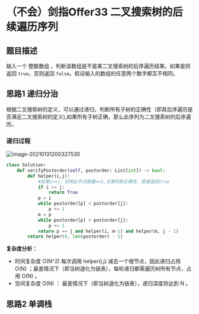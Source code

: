 # （不会）剑指Offer33 二叉搜索树的后续遍历序列

## 题目描述

输入一个 整数数组 ，判断该数组是不是某二叉搜索树的后序遍历结果。如果是则返回 `true`，否则返回 `false`。假设输入的数组的任意两个数字都互不相同。

## 思路1 递归分治

根据二叉搜索树的定义，可以通过递归，判断所有子树的正确性（即其后序遍历是否满足二叉搜索树的定义),如果所有子树正确，那么此序列为二叉搜索树的后序遍历。

### 递归过程

![image-20210131200327530](C:\Users\初泽良\AppData\Roaming\Typora\typora-user-images\image-20210131200327530.png)

```python
class Solution:
    def verifyPostorder(self, postorder: List[int]) -> bool:
        def helper(i,j):
            #如果i>=j，说明此节点数量<=1,无需判断正确性，直接返回true
            if i >= j:
                return True
            p = i
            while postorder[p] < postorder[j]:
                p += 1
            m = p
            while postorder[p] > postorder[j]:
                p += 1
            return p == j and helper(i, m-1) and helper(m, j - 1)
        return helper(0, len(postorder) - 1)
```

**复杂度分析：**

- 时间复杂度 O(N^2)  每次调用 helper(i,j) 减去一个根节点，因此递归占用 O(N) ；最差情况下（即当树退化为链表），每轮递归都需遍历树所有节点，占用 O(N) 。
- 空间复杂度 O(N) ： 最差情况下（即当树退化为链表），递归深度将达到 N 。

## 思路2 单调栈